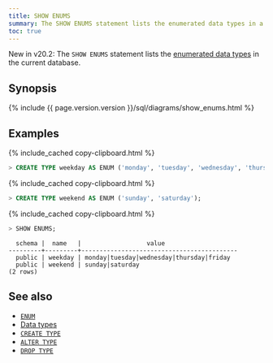 ```yaml
---
title: SHOW ENUMS
summary: The SHOW ENUMS statement lists the enumerated data types in a database.
toc: true
---
```


<span class="version-tag">New in v20.2:</span> The `SHOW ENUMS` statement lists the [enumerated data types](enum.html) in the current database.

## Synopsis

<div>
{% include {{ page.version.version }}/sql/diagrams/show_enums.html %}
</div>

## Examples

{% include_cached copy-clipboard.html %}
~~~ sql
> CREATE TYPE weekday AS ENUM ('monday', 'tuesday', 'wednesday', 'thursday', 'friday');
~~~

{% include_cached copy-clipboard.html %}
~~~ sql
> CREATE TYPE weekend AS ENUM ('sunday', 'saturday');
~~~

{% include_cached copy-clipboard.html %}
~~~ sql
> SHOW ENUMS;
~~~

~~~
  schema |  name   |                  value
---------+---------+-------------------------------------------
  public | weekday | monday|tuesday|wednesday|thursday|friday
  public | weekend | sunday|saturday
(2 rows)
~~~


## See also

- [`ENUM`](enum.html)
- [Data types](data-types.html)
- [`CREATE TYPE`](create-type.html)
- [`ALTER TYPE`](alter-type.html)
- [`DROP TYPE`](drop-type.html)
